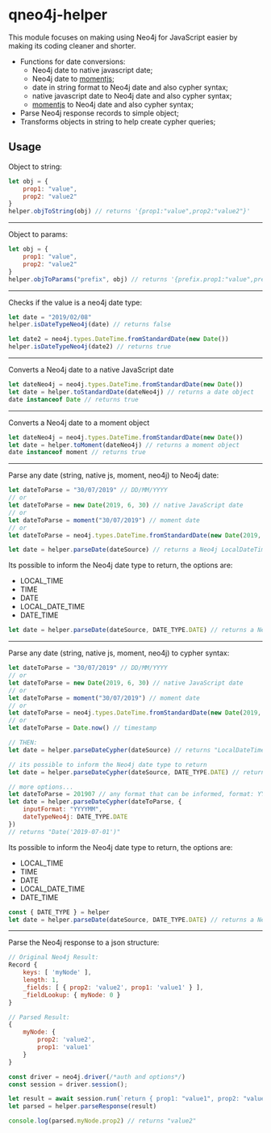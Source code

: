 # qneo4j-helper
This module focuses on making using Neo4j for JavaScript easier by making its coding cleaner and shorter.

- Functions for date conversions:
	- Neo4j date to native javascript date;
	- Neo4j date to [momentjs](https://momentjs.com/ "momentjs");
	- date in string format to Neo4j date and also cypher syntax;
	- native javascript date to Neo4j date and also cypher syntax;
	- [momentjs](https://momentjs.com/ "momentjs") to Neo4j date and also cypher syntax;
- Parse Neo4j response records to simple object;
- Transforms objects in string to help create cypher queries;


## Usage

Object to string:
``` javascript
let obj = {
    prop1: "value",
    prop2: "value2"
}
helper.objToString(obj) // returns '{prop1:"value",prop2:"value2"}'
```

------------

Object to params:
``` javascript
let obj = {
    prop1: "value",
    prop2: "value2"
}
helper.objToParams("prefix", obj) // returns '{prefix.prop1:"value",prefix.prop2:"value2"}'
```

------------

Checks if the value is a neo4j date type:
``` javascript
let date = "2019/02/08"
helper.isDateTypeNeo4j(date) // returns false

let date2 = neo4j.types.DateTime.fromStandardDate(new Date())
helper.isDateTypeNeo4j(date2) // returns true
```

------------

Converts a Neo4j date to a native JavaScript date
``` javascript
let dateNeo4j = neo4j.types.DateTime.fromStandardDate(new Date())
let date = helper.toStandardDate(dateNeo4j) // returns a date object 
date instanceof Date // returns true
```

------------

Converts a Neo4j date to a moment object
``` javascript
let dateNeo4j = neo4j.types.DateTime.fromStandardDate(new Date())
let date = helper.toMoment(dateNeo4j) // returns a moment object 
date instanceof moment // returns true
```

------------

Parse any date (string, native js, moment, neo4j) to Neo4j date:
``` javascript
let dateToParse = "30/07/2019" // DD/MM/YYYY
// or
let dateToParse = new Date(2019, 6, 30) // native JavaScript date
// or
let dateToParse = moment("30/07/2019") // moment date
// or
let dateToParse = neo4j.types.DateTime.fromStandardDate(new Date(2019, 6, 30)) // Neo4j date

let date = helper.parseDate(dateSource) // returns a Neo4j LocalDateTime 
```
Its possible to inform the Neo4j date type to return, the options are:
- LOCAL_TIME
- TIME
- DATE
- LOCAL_DATE_TIME
- DATE_TIME

``` javascript
let date = helper.parseDate(dateSource, DATE_TYPE.DATE) // returns a Neo4j Date
```

------------

Parse any date (string, native js, moment, neo4j) to cypher syntax:
``` javascript
let dateToParse = "30/07/2019" // DD/MM/YYYY
// or
let dateToParse = new Date(2019, 6, 30) // native JavaScript date
// or
let dateToParse = moment("30/07/2019") // moment date
// or
let dateToParse = neo4j.types.DateTime.fromStandardDate(new Date(2019, 6, 30)) // Neo4j date
// or
let dateToParse = Date.now() // timestamp

// THEN:
let date = helper.parseDateCypher(dateSource) // returns "LocalDateTime('2019-07-30T00:00:00.000Z')"

// its possible to inform the Neo4j date type to return
let date = helper.parseDateCypher(dateSource, DATE_TYPE.DATE) // returns "Date('2019-07-30')"

// more options...
let dateToParse = 201907 // any format that can be informed, format: YYYYMM
let date = helper.parseDateCypher(dateToParse, {
    inputFormat: "YYYYMM",
    dateTypeNeo4j: DATE_TYPE.DATE
}) 
// returns "Date('2019-07-01')"
```
Its possible to inform the Neo4j date type to return, the options are:
- LOCAL_TIME
- TIME
- DATE
- LOCAL_DATE_TIME
- DATE_TIME

``` javascript
const { DATE_TYPE } = helper
let date = helper.parseDate(dateSource, DATE_TYPE.DATE) // returns a Neo4j Date
```

------------

Parse the Neo4j response to a json structure:
```javascript
// Original Neo4j Result:
Record {
    keys: [ 'myNode' ],
    length: 1,
    _fields: [ { prop2: 'value2', prop1: 'value1' } ],
    _fieldLookup: { myNode: 0 }
}

// Parsed Result:
{ 
    myNode: { 
        prop2: 'value2',
        prop1: 'value1'
    }
}
```

``` javascript
const driver = neo4j.driver(/*auth and options*/)
const session = driver.session();

let result = await session.run(`return { prop1: "value1", prop2: "value2" } as myNode`)
let parsed = helper.parseResponse(result)

console.log(parsed.myNode.prop2) // returns "value2"
```
